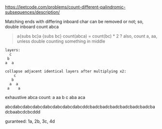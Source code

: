 https://leetcode.com/problems/count-different-palindromic-subsequences/description/

Matching ends with differing inboard char can be removed or not; so, double inboard count
abca

> a{subs bc}a
> {subs bc}
> count(abca) = count(bc) \* 2 ?
> also, count a, aa, unless double counting something in middle

    layers:
      c
     b
    a  a

    collapse adjacent identical layers after multiplying x2:
        c
       b
      a  a
     a    a

exhaustive abca count:
a
aa
b
c
aba
aca

abcdabcdabcdabcdabcdabcdabcdabcddcbadcbadcbadcbadcbadcbadcbadcbaabcdcbcddd

guranteed: 1a, 2b, 3c, 4d
